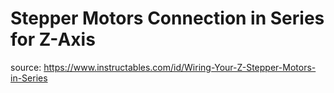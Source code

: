# Stepper Motors Connection in Series for Z-Axis
  
source: https://www.instructables.com/id/Wiring-Your-Z-Stepper-Motors-in-Series
